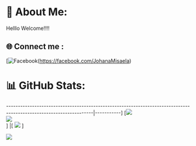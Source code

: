 # 💫 About Me:
Helllo Welcome!!!!


## 🌐 Connect me :
[![Facebook](https://img.shields.io/badge/Facebook-%231877F2.svg?logo=Facebook&logoColor=white)(https://facebook.com/JohanaMisaela)

# 📊 GitHub Stats:
-------------------------------------------------------------------------------------------------------------------|-----------]
[![](https://github-readme-stats.vercel.app/api?username=JohanaMisaela&theme=city_light&hide_border=true&include_all_commits=false&count_private=false)<br/>
![](https://github-readme-streak-stats.herokuapp.com/?user=JohanaMisaela&theme=city_light&hide_border=true)<br/>]  |[
![](https://github-readme-stats.vercel.app/api/top-langs/?username=JohanaMisaela&theme=city_light&hide_border=true&include_all_commits=false&count_private=false&layout=compact)         ]



[![](https://visitcount.itsvg.in/api?id=JohanaMisaela&icon=7&color=10)](https://visitcount.itsvg.in)
